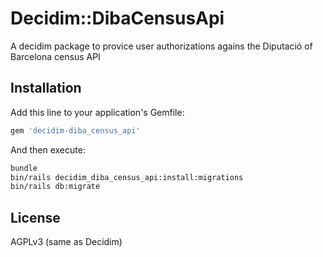 # Decidim::DibaCensusApi

A decidim package to provice user authorizations agains the Diputació of Barcelona census API


## Installation

Add this line to your application's Gemfile:

```ruby
gem 'decidim-diba_census_api'
```

And then execute:

```bash
bundle
bin/rails decidim_diba_census_api:install:migrations
bin/rails db:migrate
```

## License

AGPLv3 (same as Decidim)
